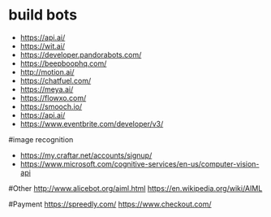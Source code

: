 # build bots
* https://api.ai/
* https://wit.ai/
* https://developer.pandorabots.com/
* https://beepboophq.com/
* http://motion.ai/
* https://chatfuel.com/
* https://meya.ai/
* https://flowxo.com/
* https://smooch.io/
* https://api.ai/
* https://www.eventbrite.com/developer/v3/

#image recognition
* https://my.craftar.net/accounts/signup/
* https://www.microsoft.com/cognitive-services/en-us/computer-vision-api

#Other
http://www.alicebot.org/aiml.html
https://en.wikipedia.org/wiki/AIML


#Payment
https://spreedly.com/
https://www.checkout.com/
